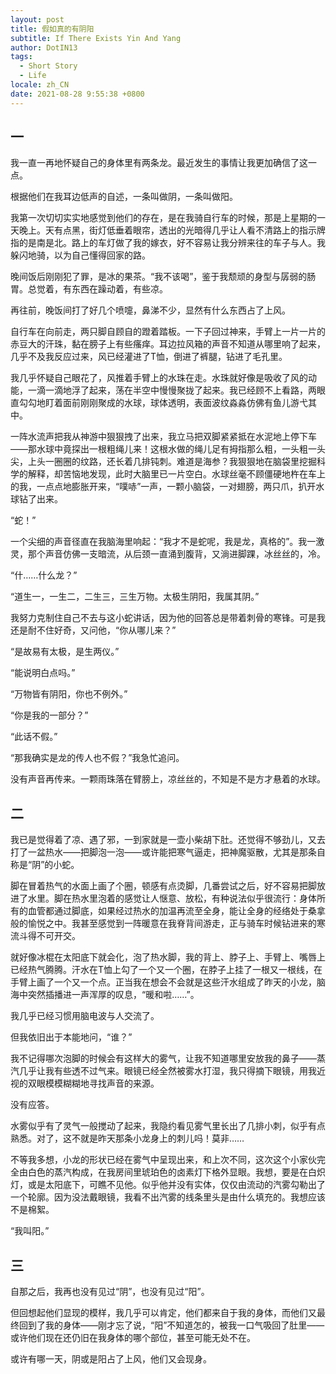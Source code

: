 ```yaml
---
layout: post
title: 假如真的有阴阳
subtitle: If There Exists Yin And Yang
author: DotIN13
tags:
  - Short Story
  - Life
locale: zh_CN
date: 2021-08-28 9:55:38 +0800
---
```


## 一

我一直一再地怀疑自己的身体里有两条龙。最近发生的事情让我更加确信了这一点。

根据他们在我耳边低声的自述，一条叫做阴，一条叫做阳。

我第一次切切实实地感觉到他们的存在，是在我骑自行车的时候，那是上星期的一天晚上。天有点黑，街灯低垂着眼帘，透出的光暗得几乎让人看不清路上的指示牌指的是南是北。路上的车灯做了我的嫁衣，好不容易让我分辨来往的车子与人。我躲闪地骑，以为自己懂得回家的路。

晚间饭后刚刚犯了罪，是冰的果茶。“我不该喝”，鉴于我颓顽的身型与孱弱的肠胃。总觉着，有东西在躁动着，有些凉。

再往前，晚饭间打了好几个喷嚏，鼻涕不少，显然有什么东西占了上风。

自行车在向前走，两只脚自顾自的蹬着踏板。一下子回过神来，手臂上一片一片的赤豆大的汗珠，黏在膀子上有些瘙痒。耳边拉风箱的声音不知道从哪里响了起来，几乎不及我反应过来，风已经灌进了T恤，倒进了裤腿，钻进了毛孔里。

我几乎怀疑自己眼花了，风推着手臂上的水珠在走。水珠就好像是吸收了风的动能，一滴一滴地浮了起来，荡在半空中慢慢聚拢了起来。我已经顾不上看路，两眼直勾勾地盯着面前刚刚聚成的水球，球体透明，表面波纹淼淼仿佛有鱼儿游弋其中。

一阵水流声把我从神游中狠狠拽了出来，我立马把双脚紧紧抵在水泥地上停下车——那水球中竟探出一根粗绳儿来！这根水做的绳儿足有拇指那么粗，一头粗一头尖，上头一圈圈的纹路，还长着几排钝刺。难道是海参？我狠狠地在脑袋里挖掘科学的解释，却苦恼地发现，此时大脑里已一片空白。水球丝毫不顾僵硬地杵在车上的我，一点点地膨胀开来，“噗哧”一声，一颗小脑袋，一对翅膀，两只爪，扒开水球钻了出来。

“蛇！”

一个尖细的声音径直在我脑海里响起：“我才不是蛇呢，我是龙，真格的”。我一激灵，那个声音仿佛一支暗流，从后颈一直涌到腹背，又淌进脚踝，冰丝丝的，冷。

“什……什么龙？”

“道生一，一生二，二生三，三生万物。太极生阴阳，我属其阴。”

我努力克制住自己不去与这小蛇讲话，因为他的回答总是带着刺骨的寒锋。可是我还是耐不住好奇，又问他，“你从哪儿来？”

“是故易有太极，是生两仪。”

“能说明白点吗。”

“万物皆有阴阳，你也不例外。”

“你是我的一部分？”

“此话不假。”

“那我确实是龙的传人也不假？”我急忙追问。

没有声音再传来。一颗雨珠落在臂膀上，凉丝丝的，不知是不是方才悬着的水球。

## 二

我已是觉得着了凉、遇了邪，一到家就是一壶小柴胡下肚。还觉得不够劲儿，又去打了一盆热水——把脚泡一泡——或许能把寒气逼走，把神魔驱散，尤其是那条自称是“阴”的小蛇。

脚在冒着热气的水面上画了个圈，顿感有点烫脚，几番尝试之后，好不容易把脚放进了水里。脚在热水里泡着的感觉让人惬意、放松，有种说法似乎很流行：身体所有的血管都通过脚底，如果经过热水的加温再流至全身，能让全身的经络处于桑拿般的愉悦之中。我甚至感觉到一阵暖意在我脊背间游走，正与骑车时候钻进来的寒流斗得不可开交。

就好像冰棍在太阳底下就会化，泡了热水脚，我的背上、脖子上、手臂上、嘴唇上已经热气腾腾。汗水在T恤上勾了一个又一个圈，在脖子上挂了一根又一根线，在手臂上画了一个又一个点。正当我在想会不会就是这些汗水组成了昨天的小龙，脑海中突然插播进一声浑厚的叹息，“暖和啦……”。

我几乎已经习惯用脑电波与人交流了。

但我依旧出于本能地问，“谁？”

我不记得哪次泡脚的时候会有这样大的雾气，让我不知道哪里安放我的鼻子——蒸汽几乎让我有些透不过气来。眼镜已经全然被雾水打湿，我只得摘下眼镜，用我近视的双眼模模糊糊地寻找声音的来源。

没有应答。

水雾似乎有了灵气一般搅动了起来，我隐约看见雾气里长出了几排小刺，似乎有点熟悉。对了，这不就是昨天那条小龙身上的刺儿吗！莫非……

不等我多想，小龙的形状已经在雾气中呈现出来，和上次不同，这次这个小家伙完全由白色的蒸汽构成，在我房间里琥珀色的卤素灯下格外显眼。我想，要是在白炽灯，或是太阳底下，可瞧不见他。似乎他并没有实体，仅仅由流动的汽雾勾勒出了一个轮廓。因为没法戴眼镜，我看不出汽雾的线条里头是由什么填充的。我想应该不是棉絮。

“我叫阳。”

## 三

自那之后，我再也没有见过“阴”，也没有见过“阳”。

但回想起他们显现的模样，我几乎可以肯定，他们都来自于我的身体，而他们又最终回到了我的身体——刚才忘了说，“阳”不知道怎的，被我一口气吸回了肚里——或许他们现在还仍旧在我身体的哪个部位，甚至可能无处不在。

或许有哪一天，阴或是阳占了上风，他们又会现身。

